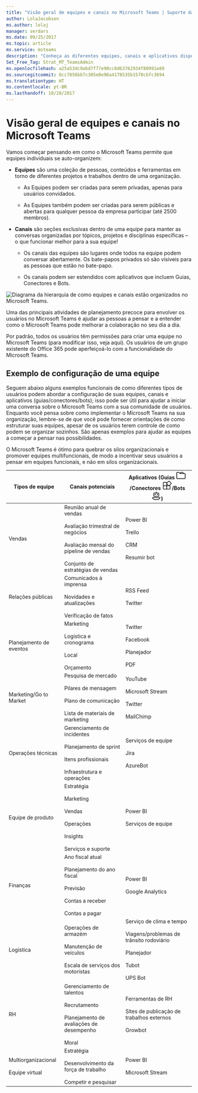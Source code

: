 ```yaml
---
title: "Visão geral de equipes e canais no Microsoft Teams | Suporte da Microsoft"
author: LolaJacobsen
ms.author: lolaj
manager: serdars
ms.date: 09/25/2017
ms.topic: article
ms.service: msteams
description: "Conheça as diferentes equipes, canais e aplicativos disponíveis para uma grande variedade de exigências, como finanças, planejamento de eventos, vendas e muito mais."
Set_Free_Tag: Strat_MT_TeamsAdmin
ms.openlocfilehash: a25a53dc9abd7f77e90cc8d63762934f80991e89
ms.sourcegitcommit: 8cc7856bb7c305e0e96a4178535b1570cbfc3694
ms.translationtype: HT
ms.contentlocale: pt-BR
ms.lasthandoff: 10/28/2017
---
```

<a name="overview-of-teams-and-channels-in-microsoft-teams"></a>Visão geral de equipes e canais no Microsoft Teams
=================================================

Vamos começar pensando em como o Microsoft Teams permite que equipes individuais se auto-organizem:

-   **Equipes** são uma coleção de pessoas, conteúdos e ferramentas em torno de diferentes projetos e trabalhos dentro de uma organização.

    -   As Equipes podem ser criadas para serem privadas, apenas para usuários convidados.

    -   As Equipes também podem ser criadas para serem públicas e abertas para qualquer pessoa da empresa participar (até 2500 membros).

-   **Canais** são seções exclusivas dentro de uma equipe para manter as conversas organizadas por tópicos, projetos e disciplinas específicas – o que funcionar melhor para a sua equipe!

    -   Os canais das equipes são lugares onde todos na equipe podem conversar abertamente. Os bate-papos privados só são visíveis para as pessoas que estão no bate-papo.

    -   Os canais podem ser estendidos com aplicativos que incluem Guias, Conectores e Bots.

![Diagrama da hierarquia de como equipes e canais estão organizados no Microsoft Teams.](media/Overview_of_teams_and_channels_in_Microsoft_Teams_image1.png)

Uma das principais atividades de planejamento precoce para envolver os usuários no Microsoft Teams é ajudar as pessoas a pensar e a entender como o Microsoft Teams pode melhorar a colaboração no seu dia a dia.

Por padrão, todos os usuários têm permissões para criar uma equipe no Microsoft Teams (para modificar isso, veja aqui). Os usuários de um grupo existente do Office 365 pode aperfeiçoá-lo com a funcionalidade do Microsoft Teams.

<a name="sample-team-set-up"></a>Exemplo de configuração de uma equipe
------------------

Seguem abaixo alguns exemplos funcionais de como diferentes tipos de usuários podem abordar a configuração de suas equipes, canais e aplicativos (guias/conectores/bots); isso pode ser útil para ajudar a iniciar uma conversa sobre o Microsoft Teams com a sua comunidade de usuários. Enquanto você pensa sobre como implementar o Microsoft Teams na sua organização, lembre-se de que você pode fornecer orientações de como estruturar suas equipes, apesar de os usuários terem controle de como podem se organizar sozinhos. São apenas exemplos para ajudar as equipes a começar a pensar nas possibilidades.

O Microsoft Teams é ótimo para quebrar os silos organizacionais e promover equipes multifuncionais, de modo a incentivar seus usuários a pensar em equipes funcionais, e não em silos organizacionais.


|Tipos de equipe  |Canais potenciais  |Aplicativos (Guias ![Ícone de Guias.](media/Overview_of_teams_and_channels_in_Microsoft_Teams_image2.png)/Conectores ![Ícone de Conectores.](media/Overview_of_teams_and_channels_in_Microsoft_Teams_image3.png)/Bots ![Ícone de Bots.](media/Overview_of_teams_and_channels_in_Microsoft_Teams_image4.png))  |
|---------|---------|---------|
|Vendas     |Reunião anual de vendas<br></br> Avaliação trimestral de negócios<br></br> Avaliação mensal do pipeline de vendas<br></br> Conjunto de estratégias de vendas |Power BI<br></br>Trello<br></br>CRM<br></br>Resumir bot         |
|Relações públicas     |Comunicados à imprensa<br></br>Novidades e atualizações<br></br>Verificação de fatos         |RSS Feed<br></br>Twitter         |
|Planejamento de eventos     |Marketing<br></br>Logística e cronograma<br></br>Local<br></br>Orçamento         |Twitter<br></br>Facebook<br></br>Planejador<br></br>PDF         |
|Marketing/Go to Market   |Pesquisa de mercado<br></br>Pilares de mensagem<br></br>Plano de comunicação<br></br>Lista de materiais de marketing        |YouTube<br></br>Microsoft Stream<br></br>Twitter<br></br>MailChimp         |
|Operações técnicas    |Gerenciamento de incidentes<br></br>Planejamento de sprint<br></br>Itens profissionais<br></br>Infraestrutura e operações         |Serviços de equipe<br></br>Jira<br></br>AzureBot         |
|Equipe de produto      |Estratégia<br></br>Marketing<br></br>Vendas<br></br>Operações<br></br>Insights<br></br>Serviços e suporte         |Power BI<br></br>Serviços de equipe         |
|Finanças    |Ano fiscal atual<br></br>Planejamento do ano fiscal<br></br>Previsão<br></br>Contas a receber<br></br>Contas a pagar         |Power BI<br></br>Google Analytics         |
|Logística     |Operações de armazém<br></br>Manutenção de veículos<br></br>Escala de serviços dos motoristas         |Serviço de clima e tempo<br></br>Viagens/problemas de trânsito rodoviário<br></br>Planejador<br></br>Tubot<br></br>UPS Bot         |
|RH     |Gerenciamento de talentos<br></br>Recrutamento<br></br>Planejamento de avaliações de desempenho<br></br>Moral         |Ferramentas de RH<br></br>Sites de publicação de trabalhos externos<br></br>Growbot         |
|Multiorganizacional <br></br>Equipe virtual |Estratégia<br></br>Desenvolvimento da força de trabalho<br></br>Competir e pesquisar         |Power BI<br></br>Microsoft Stream         |


